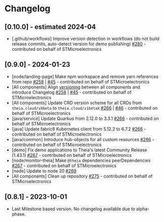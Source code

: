 # Changelog

## [0.10.0] - estimated 2024-04

- [.github/workflows] Improve version detection in workflows (do not build release commits, auto-detect version for demo publishing) [#280](https://github.com/eclipsesource/theia-cloud/pull/280) - contributed on behalf of STMicroelectronics

## [0.9.0] - 2024-01-23

- [node/landing-page] Make npm workspace and remove yarn references from repo [#258](https://github.com/eclipsesource/theia-cloud/pull/258) | [#45](https://github.com/eclipsesource/theia-cloud-helm/pull/45) - contributed on behalf of STMicroelectronics
- [All components] Align [versioning](https://github.com/eclipsesource/theia-cloud#versioning) between all components and introduce Changelog [#258](https://github.com/eclipsesource/theia-cloud/pull/258) | [#45](https://github.com/eclipsesource/theia-cloud-helm/pull/45) - contributed on behalf of STMicroelectronics
- [All components] Update CRD version scheme for all CRDs from `theia.cloud/vXbeta` to `theia.cloud/v1betaX` [#266](https://github.com/eclipsesource/theia-cloud/pull/266) | [#46](https://github.com/eclipsesource/theia-cloud-helm/pull/46) - contributed on behalf of STMicroelectronics
- [java/service] Update Quarkus from 2.12.0 to 3.3.1 [#266](https://github.com/eclipsesource/theia-cloud/pull/266) - contributed on behalf of STMicroelectronics
- [java] Update fabric8 Kubernetes client from 5.12.2 to 6.7.2 [#266](https://github.com/eclipsesource/theia-cloud/pull/266) - contributed on behalf of STMicroelectronics
- [java/common] Introduce hub-objects for all custom resources [#266](https://github.com/eclipsesource/theia-cloud/pull/266) - contributed on behalf of STMicroelectronics
- [demo] Fix demo applications to Theia's latest Community Release (1.43.1) [#267](https://github.com/eclipsesource/theia-cloud/pull/267) - contributed on behalf of STMicroelectronics
- [node/monitor-theia] Make `@theia` dependencies peerDependencies [#267](https://github.com/eclipsesource/theia-cloud/pull/267) - contributed on behalf of STMicroelectronics
- [node] Update to node 20 [#269](https://github.com/eclipsesource/theia-cloud/pull/269)
- [All components] Clean up repository [#275](https://github.com/eclipsesource/theia-cloud/pull/275) - contributed on behalf of STMicroelectronics

## [0.8.1] - 2023-10-01
  
- Last Milestone based version. No changelog available due to alpha-phase.
